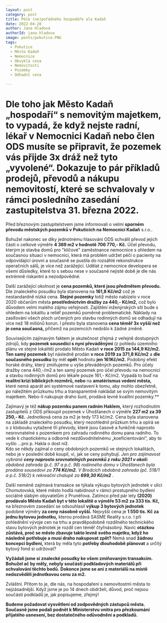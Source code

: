 ```yaml
---
layout: post
category: post
title: Péče (ne)pořádného hospodáře ala Kadaň
date: 2022-04-28
author: Jana Hladová
authorId: jana.hladova
image: posts/pokutice.PNG
tags:
  - Pokutice
  - Město Kadaň
  - Nemocnice
  - Obvyklá cena
  - Nemovitosti
  - Pozemky
  - Odhadní cena
 
---
```


# Dle toho jak Město Kadaň „hospodaří“ s nemovitým majetkem, to vypadá, že když nejste radní, lékař v Nemocnici Kadaň nebo člen ODS musíte se připravit, že pozemek vás přijde 3x dráž než tyto „vyvolené“. Dokazuje to pár příkladů prodejů, převodů a nákupu nemovitostí, které se schvalovaly v rámci posledního zasedání zastupitelstva 31. března 2022.

Před březnovým zastupitelstvem jsme informovali o velmi **sporném převodu městských pozemků v Pokuticích na Nemocnici Kadaň** s.r.o.. 

Bohužel nakonec se díky jednotnému hlasování ODS schválil převod jejich části o celkové výměře **4 369 m2 v hodnotě 706 770,- Kč.**
Účel převodu, kterým je stavba domů pro "klíčové" zaměstnance nemocnice s ohledem na současnou situaci v nemocnici, která má problém udržet péči o pacienty na odpovídající úrovni a současně se pustila do rozsáhlé rekonstrukce operačních sálů, je více než zarážející. Udělat z nemocnice developera se všemi důsledky, které to s sebou nese v současné nejisté době je dle nás extrémně riskantní a nezodpovědné.

Další zarážející okolnost je **cena pozemků, které jsou předmětem převodu.** Dle znaleckého posudku byla stanovena na **161,8 Kč/m2** což je nestandardně nízká cena. **Stejné pozemky** totiž město nabízelo v roce 2020 občanům města **prostřednictvím dražby za 440,- Kč/m2,** což bylo důvodem velmi malého zájmu veřejnosti. 
Zajištění inženýrských sítí bude s ohledem na lokalitu a reliéf pozemků poměrně problematické. Náklady na zasíťování všech ploch určených pro stavbu rodinných domů se odhadují na více než 18 miliónů korun. I přesto byla stanovena **cena téměř 3x vyšší než je cena současná,** přičemž na pozemcích nedošlo k žádné změně.

Souvisejícím zajímavým faktem je skutečnost zřejmá z veřejně dostupných zdrojů, kdy **pozemek sousedící s nyní převáděnými** (z pohledu územního plánu ve stejné lokalitě) prodalo Město Kadaň **v roce 2015 za 144,9 Kč/m2.**
**Ten samý pozemek** byl následně prodán **v roce 2019 za 371,8 Kč/m2** a **dle současného posudku** by měl **opět** hodnotu **jen 161Kč/m2.**
Podobný efekt horské dráhy, který zmiňujeme u výše převáděných pozemků. Pro účely dražby cena 440,-/m2 a ten samý pozemek pro účel převodu na nemocnici a stavbu rodinných domů pro lékaře pouze 161,- Kč/m2. 
Vypadá to buď na **realitní krizi biblických rozměrů, nebo** na **amatérismus vedení města,** které nemá aparát ani systémové nastavení k tomu, aby mohlo obezřetně, po náležitém průzkumu trhu a transparentně nakládat se svým nemovitým majetkem. 
Nebo-li nakupuje draho šunt, prodává levně kvalitní pozemky.**

Zajímavý je též **nákup pozemku panem radním Haklem,** který rozhodnutím zastupitelů z ODS přikoupil pozemek v Úhošťanech o výměře **227 m2 za 39 250,- Kč.** Jednotková cena za m2 je tedy 173 kč/m2. 
Cena byla stanovena na základě znaleckého posudku, který nezohlednil průzkum trhu a opírá se o z klobouku vytažené tři převody, které jsou časově a funkčně naprosto nesrovnatelné s pozemkem pro zahradu rodinného domu pana radního. To vede k chaotickému a odborně nezdůvodnitelnému „koeficientování“, aby to vyšlo …pro p. Hakla o dost níž.  
Kdo se někdy zajímal o ceny obdobných pozemků ve stejných lokalitách, nebo je v poslední době koupil, ví, jak se ceny pohybují. 
*Jen pro zajímavost vybrané **ceny naprosto srovnatelných pozemků z roku 2021 v okolí:** obdobná zahrada (p.č. 97 a p.č. 98) rodinného domu v Úhošťanech byla prodána sousedovi za **774 Kč/m2.** V Brodcích obdobná zahrada (pč. 518/1 a p.č. 518/2) k rekreační chalupě za **699,30 Kč/m2** .*

Další neméně zajímavá transakce se týkala výkupu bytových jednotek v ulici Chomutovská, které město hodlá nabídnout v rámci prostupného bydlení sociálně slabým obyvatelům z Prunéřova.
Zatímco před pár lety **(2020) prodávalo Město Kadaň byt v této lokalitě o výměře 53 m2 za 333 tis. Kč,** na březnovém zasedání se odsouhlasil **výkup 3 bytových jednotek** podobné výměry **za ceny násobně vyšší.**
Nejvyšší cena je **1 550 tis. Kč za jednu bytovou jednotku,** kterou prodává SASME Reality s.r.o. 
I při zohlednění vývoje cen na trhu a pravděpodobně rozdílného technického stavu bytových jednotek je rozdíl cen téměř čtyřnásobný. Navíc **otázkou zůstává, proč se město zbavuje takto levně svého majetku, když ho následně potřebuje a musí draho nakupovat zpět?**
Nemá snad **žádnou koncepci bydlení,** která by měla tyto **potřeby dlouhodobě plánovat** a určitý bytový fond si udržovat?

**Vyžádali jsme si znalecké posudky ke všem zmiňovaným transakcím.**
**Bohužel ač by měly, nebyly součástí podkladových materiálů při schvalování těchto bodů.**
**Dokonce jsme se ani z materiálů na místě nedozvěděli jednotkovou cenu za m2.**

Zvláštní. Přitom to je, dle nás, na hospodaření s nemovitostmi města to nejzásadnější. 
Když jsme je po 14 dnech obdrželi, důvod, proč nejsou součástí podkladů je, jak popisujeme, zřejmý!

**Budeme požadovat vysvětlení od zodpovědných zástupců města.**
**Současně jsme podali podnět k Ministerstvu vnitra pro přezkoumání přijatého usnesení, bez dostatečného odůvodnění a podkladů.**


